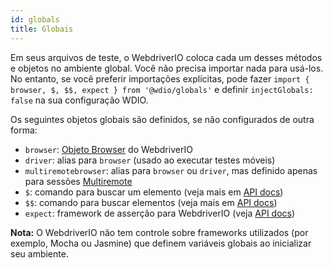 ```yaml
---
id: globals
title: Globais
---
```


Em seus arquivos de teste, o WebdriverIO coloca cada um desses métodos e objetos no ambiente global. Você não precisa importar nada para usá-los. No entanto, se você preferir importações explícitas, pode fazer `import { browser, $, $$, expect } from '@wdio/globals'` e definir `injectGlobals: false` na sua configuração WDIO.

Os seguintes objetos globais são definidos, se não configurados de outra forma:

- `browser`: [Objeto Browser](https://webdriver.io/docs/api/browser) do WebdriverIO
- `driver`: alias para `browser` (usado ao executar testes móveis)
- `multiremotebrowser`: alias para `browser` ou `driver`, mas definido apenas para sessões [Multiremote](/docs/multiremote)
- `$`: comando para buscar um elemento (veja mais em [API docs](/docs/api/browser/$))
- `$$`: comando para buscar elementos (veja mais em [API docs](/docs/api/browser/$$))
- `expect`: framework de asserção para WebdriverIO (veja [API docs](/docs/api/expect-webdriverio))

__Nota:__ O WebdriverIO não tem controle sobre frameworks utilizados (por exemplo, Mocha ou Jasmine) que definem variáveis globais ao inicializar seu ambiente.